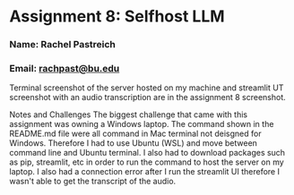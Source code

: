 # Assignment 8: Selfhost LLM
### Name: Rachel Pastreich
### Email: rachpast@bu.edu

Terminal screenshot of the server hosted on my machine and streamlit UT screenshot with an audio transcription are in the assignment 8 screenshot.

Notes and Challenges 
The biggest challenge that came with this assignment was owning a Windows laptop. The command shown in the README.md file were all command in Mac terminal not deisgned for Windows. Therefore I had to use Ubuntu (WSL) and move between command line and Ubuntu terminal. I also had to download packages such as pip, streamlit, etc in order to run the command to host the server on my laptop.
I also had a connection error after I run the streamlit UI therefore I wasn't able to get the transcript of the audio. 